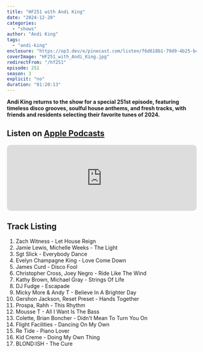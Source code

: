```yaml
---
title: "HF251 with Andi King"
date: "2024-12-20"
categories:
  - "shows"
author: "Andi King"
tags:
  - "andi-king"
enclosure: "https://op3.dev/e/pinecast.com/listen/f6d618b1-79d9-4b25-b431-14c620bf2fbe.mp3?source=rss&ext=asset.mp3 89677368 audio/mpeg"
coverImage: "HF251_with_Andi_King.jpg"
redirectFrom: "/hf251"
episode: 251
season: 3
explicit: "no"
duration: "01:20:13"
---
```


**Andi King returns to the show for a special 251st episode, featuring timeless disco grooves, soulful house anthems, and fresh tracks, with friends and residents selecting their favorite tunes of 2024.**

## Listen on [Apple Podcasts](https://podcasts.apple.com/gb/podcast/hf250-with-one-phat-dj-13-dec-2024/id355833875?i=1000680216694)

<iframe allow="autoplay *; encrypted-media *; fullscreen *; clipboard-write" frameborder="0" height="175" style="width:100%;max-width:660px;overflow:hidden;border-radius:10px;" sandbox="allow-forms allow-popups allow-same-origin allow-scripts allow-storage-access-by-user-activation allow-top-navigation-by-user-activation" src="https://embed.podcasts.apple.com/gb/podcast/hf250-with-one-phat-dj-13-dec-2024/id355833875?i=1000680216694"></iframe>

## Track Listing

1. Zach Witness - Let House Reign
2. Jamie Lewis, Michelle Weeks - The Light
3. Sgt Slick - Everybody Dance
4. Evelyn Champagne King - Love Come Down
5. James Curd - Disco Fool
6. Christopher Cross, Joey Negro - Ride Like The Wind
7. Kathy Brown, Michael Gray - Strings Of Life
8. DJ Fudge - Escapade
9. Micky More & Andy T - Believe In A Brighter Day
10. Gershon Jackson, Reset Preset - Hands Together
11. Prospa, Rahh - This Rhythm
12. Mousse T - All I Want Is The Bass
13. Colette, Brian Boncher - Didn't Mean To Turn You On
14. Flight Facilities - Dancing On My Own
15. Re Tide - Piano Lover
16. Kid Creme - Doing My Own Thing
17. BLOND:ISH - The Cure
